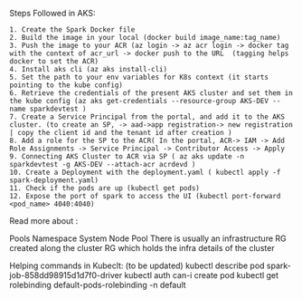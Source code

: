 Steps Followed in AKS: 

	1. Create the Spark Docker file 
	2. Build the image in your local (docker build image_name:tag_name)
	3. Push the image to your ACR (az login -> az acr login -> docker tag with the context of acr_url -> docker push to the URL  (tagging helps docker to set the ACR) 
	4. Install aks cli (az aks install-cli)
	5. Set the path to your env variables for K8s context (it starts pointing to the kube config) 
	6. Retrieve the credentials of the present AKS cluster and set them in the kube config (az aks get-credentials --resource-group AKS-DEV --name sparkdevtest ) 
	7. Create a Service Principal from the portal, and add it to the AKS cluster. (to create an SP, -> aad->app registration-> new registration | copy the client id and the tenant id after creation ) 
	8. Add a role for the SP to the ACR( In the portal, ACR-> IAM -> Add Role Assignments -> Service Principal -> Contributor Access -> Apply
	9. Connecting AKS Cluster to ACR via SP ( az aks update -n sparkdevtest -g AKS-DEV --attach-acr acrdevd )
	10. Create a Deployment with the deployment.yaml ( kubectl apply -f spark-deployment.yaml)
	11. Check if the pods are up (kubectl get pods) 
	12. Expose the port of spark to access the UI (kubectl port-forward <pod_name> 4040:4040)

Read more about :

Pools
Namespace
System Node Pool 
There is usually an infrastructure RG created along the cluster RG which holds the infra details of the cluster

Helping commands in Kubeclt: (to be updated) 
kubectl describe pod spark-job-858dd98915d1d7f0-driver
kubectl auth can-i create pod
kubectl get rolebinding default-pods-rolebinding -n default
